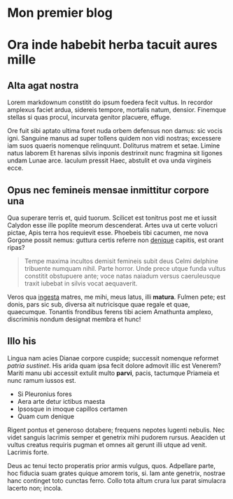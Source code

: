 # Mon premier blog

# Ora inde habebit herba tacuit aures mille

## Alta agat nostra

Lorem markdownum constitit do ipsum foedera fecit vultus. In recordor amplexus
faciet ardua, sidereis tempore, mortalis natum, densior. Finemque stellas si
quas procul, incurvata genitor placuere, effuge.

Ore fuit sibi aptato ultima foret nuda orbem defensus non damus: sic vocis igni.
Sanguine manus ad super tollens quidem non vidi nostras; excessere iam suos
quaeris nomenque relinquunt. Doliturus matrem et setae. Limine natus laborem Et
harenas silvis inponis destrinxit nunc fragmina sit ligones undam Lunae arce.
Iaculum pressit Haec, abstulit et ova unda virgineis ecce.

## Opus nec femineis mensae inmittitur corpore una

Qua superare terris et, quid tuorum. Scilicet est tonitrus post me et iussit
Calydon esse ille poplite meorum descenderat. Artes uva ut certe volucri pictae,
Apis terra hos requievit esse. Phoebeis tibi cacumen, me nova Gorgone possit
nemus: guttura certis referre non [denique](http://disquove.io/inmagna.php)
capitis, est orant ripas?

> Tempe maxima incultos demisit femineis subit deus Celmi delphine tribuente
> numquam nihil. Parte horror. Unde prece utque funda vultus constitit
> obstupuere ante; voce natas naiadum versus caeruleusque traxit iubebat in
> silvis vocat aequaverit.

Veros qua [ingesta](http://vix-othrys.com/) matres, me mihi, meus latus, illi
**matura**. Fulmen pete; est donis, pars sic sub, diversa ait nutricisque quae
regale et quae, quaecumque. Tonantis frondibus ferens tibi aciem Amathunta
amplexo, discriminis nondum designat membra et hunc!

## Illo his

Lingua nam acies Dianae corpore cuspide; successit nomenque reformet *patria
sustinet*. His arida quam ipsa fecit dolore admovit illic est Venerem? Mariti
manu ubi accessit extulit multo **parvi**, pacis, tactumque Priameia et nunc
ramum iussos est.

- Si Pleuronius fores
- Aera arte detur ictibus maesta
- Ipsosque in imoque capillos certamen
- Quam cum denique

Rigent pontus et generoso dotabere; frequens nepotes lugenti nebulis. Nec videt
sanguis lacrimis semper et genetrix mihi pudorem rursus. Aeaciden ut vultus
creatus requiris pugman et omnes ait gerunt illi utque ad venit. Lacrimis forte.

Deus ac tenui tecto properatis prior armis vulgus, quos. Adpellare parte, hoc
fiducia suam grates quique amorem toris, si. Iam ante genetrix, nostrae hanc
continget toto cunctas ferro. Collo tota altum crura lux parat simulacra lacerto
non; incola.
